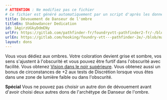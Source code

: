 ```yaml
---
# ATTENTION : Ne modifiez pas ce fichier
# Ce fichier est généré automatiquement par un script d'après les données du module Foundry VTT officiel et de sa traduction
title: Dévouement de Danseur de l'ombre
titleEn: Shadowdancer Dedication
id: 1AgirzUGkyDdmENy
urlFr: https://gitlab.com/pathfinder-fr/foundryvtt-pathfinder2-fr/-/blob/master/data/feats/1AgirzUGkyDdmENy.htm
urlEn: https://gitlab.com/hooking/foundry-vtt---pathfinder-2e/-/blob/master/packs/data/feats.db/shadowdancer-dedication.json
layout: dons
---
```

Vous vous dédiez aux ombres. Votre coloration devient grise et sombre, vos sens s'ajustent à l'obscurité et vous pouvez être furtif dans l'obscurité avec facilité. Vous obtenez [Vision dans le noir supérieure](../capacités-ascendances/vision-dans-le-noir-supérieure.html). Vous obtenez aussi un bonus de circonstances de +2 aux tests de Discrétion lorsque vous êtes dans une zone de lumière faible ou dans l'obscurité.

**Spécial** Vous ne pouvez pas choisir un autre don de dévouement avant d'avoir choisi deux autres dons de l'archétype de Danseur de l'ombre.
